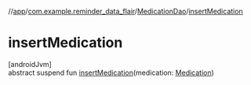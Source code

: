 //[app](../../../index.md)/[com.example.reminder_data_flair](../index.md)/[MedicationDao](index.md)/[insertMedication](insert-medication.md)

# insertMedication

[androidJvm]\
abstract suspend fun [insertMedication](insert-medication.md)(medication: [Medication](../-medication/index.md))
